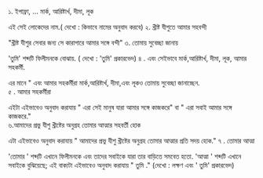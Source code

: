 ১. ইপাফ্রা, ... মার্ক, আরিষ্টার্খ, দীমা, লূক 

 এই সেই লোকেদের নাম.( দেখো : কিভাবে নামের অনুবাদ করবে)
২. খ্রীষ্ট যীশুতে আমার সহবন্দী 

 "খ্রীষ্ট যীশুর সেবার জন্য সে কারাগারে আমার সঙ্গে বন্দী"
৩. তোমায় সুবেচ্ছা জানায় 

 'তুমি' শব্দটি ফিলীমনকে বোঝায়. ( দেখো : 'তুমি' প্রকারভেদ)
৪ . এবং সেইভাবে মার্ক,আরিষ্টার্খ, দীমা, লূক, আমার সহকর্মী. 

 এর মানে " এবং আমার সহকর্মীরা  মার্ক,আরিষ্টার্খ, দীমা,এবং লূকও তোমায় সুবেচ্ছা জানাচ্ছেন.  
৫ . আমার  সহকর্মীরা 

 এইটা এইভাবেও অনুবাদ করাযায় " এরা সেই মানুষ যারা আমার সঙ্গে কাজকরে" বা " এরা সবাই আমার সঙ্গে কাজকরে."  
৬.আমাদের প্রভু যীশু খ্রীষ্টের অনুগ্রহ তোমার আত্মার সহবর্তী হোক 

এটা এইভাবেও অনুবাদ করাযায় " আমাদের প্রভু যীশু খ্রীষ্টের অনুগ্রহ তোমার আত্মার প্রতি সদয় হোক."
৭ . তোমার আত্মা 

 'তোমার ' শব্দটি এখানে ফিলীমনকে এবং তাদের সবাইকে যারা তার বাড়িতে সমবেত হতো. 'আত্মা ' শব্দটি এখানে সবাইকে বুঝিয়েছে; এই বাক্যটা এইভাবেও অনুবাদ করাযায় " তুমি ." (দেখো : লক্ষণ এবং ' তুমি' প্রকারভেদ)